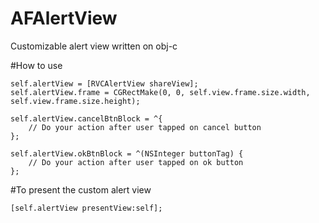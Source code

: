 # AFAlertView
Customizable alert view written on obj-c

#How to use
```
self.alertView = [RVCAlertView shareView];
self.alertView.frame = CGRectMake(0, 0, self.view.frame.size.width, self.view.frame.size.height);

self.alertView.cancelBtnBlock = ^{
    // Do your action after user tapped on cancel button
};

self.alertView.okBtnBlock = ^(NSInteger buttonTag) {
    // Do your action after user tapped on ok button
};
```

#To present the custom alert view

```
[self.alertView presentView:self];
```
